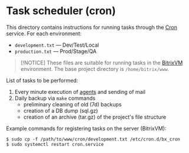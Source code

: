 Task scheduler (cron)
===

This directory contains instructions for running tasks through the [Cron](https://en.wikipedia.org/wiki/Cron) service.
For each environment:

- `development.txt` — Dev/Test/Local
- `production.txt` — Prod/Stage/QA

> [!NOTICE]
> These files are suitable for running tasks in the [BitrixVM](https://dev.1c-bitrix.ru/learning/course/?COURSE_ID=37&CHAPTER_ID=029228) environment.
> The base project directory is `/home/bitrix/www`.

List of tasks to be performed:

1. Every minute execution of [agents](https://dev.1c-bitrix.ru/learning/course/index.php?COURSE_ID=43&LESSON_ID=3436) and sending of mail
1. Daily backup via `make` commands
   - preliminary cleaning of old (7d) backups
   - creation of a DB dump (sql.gz)
   - creation of an archive (tar.gz) of the project's file structure

Example commands for registering tasks on the server (BitrixVM):

```shell
$ sudo cp -f /path/to/www/cron/development.txt /etc/cron.d/bx_cron
$ sudo systemctl restart cron.service
```
